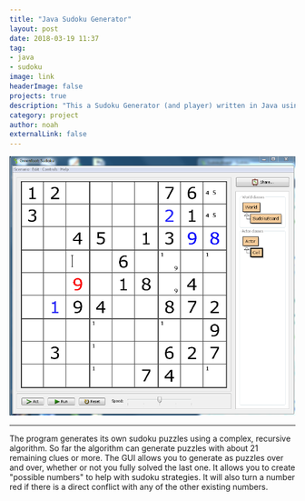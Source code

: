 ```yaml
---
title: "Java Sudoku Generator"
layout: post
date: 2018-03-19 11:37
tag:
- java
- sudoku
image: link
headerImage: false
projects: true
description: "This a Sudoku Generator (and player) written in Java using the Greenfoot IDE."
category: project
author: noah
externalLink: false
---
```


![Screenshot](https://raw.githubusercontent.com/noah978/Java-Sudoku-Generator/master/SudokuExample.PNG)

---

The program generates its own sudoku puzzles using a complex, recursive algorithm. So far the algorithm can generate puzzles with about 21 remaining clues or more. The GUI allows you to generate as puzzles over and over, whether or not you fully solved the last one. It allows you to create "possible numbers" to help with sudoku strategies. It will also turn a number red if there is a direct conflict with any of the other existing numbers.

